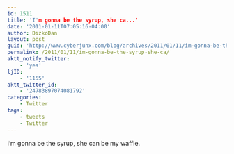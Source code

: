 ```yaml
---
id: 1511
title: 'I'm gonna be the syrup, she ca...'
date: '2011-01-11T07:05:16-04:00'
author: DizkoDan
layout: post
guid: 'http://www.cyberjunx.com/blog/archives/2011/01/11/im-gonna-be-the-syrup-she-ca/'
permalink: /2011/01/11/im-gonna-be-the-syrup-she-ca/
aktt_notify_twitter:
    - 'yes'
ljID:
    - '1155'
aktt_twitter_id:
    - '24783897074081792'
categories:
    - Twitter
tags:
    - tweets
    - Twitter
---
```


I’m gonna be the syrup, she can be my waffle.